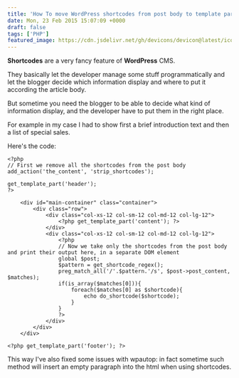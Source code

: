 ```yaml
---
title: 'How To move WordPress shortcodes from post body to template part'
date: Mon, 23 Feb 2015 15:07:09 +0000
draft: false
tags: ['PHP']
featured_image: https://cdn.jsdelivr.net/gh/devicons/devicon@latest/icons/wordpress/wordpress-plain.svg
---
```


**Shortcodes** are a very fancy feature of **WordPress** CMS.

They basically let the developer manage some stuff programmatically and let the blogger decide which information display
and where to put it according the article body.

But sometime you need the blogger to be able to decide what kind of information display, and the developer have to put
them in the right place.

For example in my case I had to show first a brief introduction text and then a list of special sales.

Here's the code:

```phtml
<?php 
// First we remove all the shortcodes from the post body
add_action('the_content', 'strip_shortcodes');

get_template_part('header');
?>

    <div id="main-container" class="container">
        <div class="row">
            <div class="col-xs-12 col-sm-12 col-md-12 col-lg-12">
                <?php get_template_part('content'); ?>
            </div>
            <div class="col-xs-12 col-sm-12 col-md-12 col-lg-12">
                <?php
                // Now we take only the shortcodes from the post body and print their output here, in a separate DOM element
                global $post;
                $pattern = get_shortcode_regex();
                preg_match_all('/'.$pattern.'/s', $post->post_content, $matches);
                if(is_array($matches[0])){
                    foreach($matches[0] as $shortcode){
                        echo do_shortcode($shortcode);
                    }
                }
                ?>
            </div>
        </div>
    </div>

<?php get_template_part('footer'); ?>
```

This way I've also fixed some issues with wpautop: in fact sometime such method will insert an empty paragraph into the
html when using shortcodes.